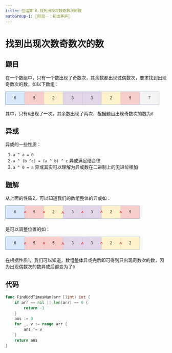 ```yaml
---
title: 位运算-6-找到出现次数奇数次的数
autoGroup-1: 🌱阶段一：初出茅庐🌱
---
```

# 找到出现次数奇数次的数

## 题目

在一个数组中，只有一个数出现了奇数次，其余数都出现过偶数次，要求找到出现奇数次的数，如以下数组：

![](/g1_base_6_binary_find_odd_times_num.assets/odd_times_num_1.drawio.png)

其中，只有`6`出现了一次，其余数出现了两次，根据题目出现奇数次的数为`6`

## 异或

异或的一些性质：

1. `a ^ a = 0`
2. `a ^ (b ^c) = (a ^ b) ^ c`      异或满足结合律
3. `a ^ 0 = a`                                      异或其实可以理解为异或数在二进制上的无进位相加

## 题解

从上面的性质2，可以知道我们的数组整体的异或如：

![](/g1_base_6_binary_find_odd_times_num.assets/odd_times_num_2.drawio.png)

是可以调整位置的如：

![](/g1_base_6_binary_find_odd_times_num.assets/odd_times_3.drawio.png)

在根据性质1，我们可以知道，数组整体异或完后即可得到只出现奇数次的数，因为出现偶数次的数异或后都变为了`0`

## 代码

```go
func FindOddTimesNum(arr []int) int {
	if arr == nil || len(arr) == 0 {
		return -1
	}
	ans := 0
	for _, v := range arr {
		ans ^= v
	}
	return ans
}
```
